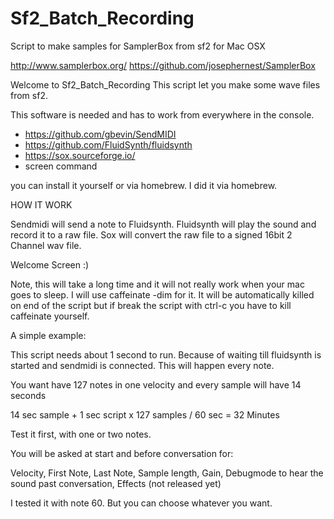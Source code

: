 # Sf2_Batch_Recording
Script to make samples for SamplerBox from sf2 for Mac OSX

http://www.samplerbox.org/
https://github.com/josephernest/SamplerBox

Welcome to Sf2_Batch_Recording 
This script let you make some wave files from sf2.

This software is needed and has to work from everywhere in the console.

- https://github.com/gbevin/SendMIDI
- https://github.com/FluidSynth/fluidsynth
- https://sox.sourceforge.io/
- screen command

you can install it yourself or via homebrew. I did it via homebrew.

HOW IT WORK

Sendmidi will send a note to Fluidsynth. Fluidsynth will play the sound and record it to a 
raw file. Sox will convert the raw file to a signed 16bit 2 Channel wav file.



Welcome Screen :)

Note, this will take a long time and it will not really work when your mac goes to sleep.
I will use caffeinate -dim for it. It will be automatically killed on end of the script 
but if break the script with ctrl-c you have to kill caffeinate yourself.


A simple example:
 
This script needs about 1 second to run. Because of waiting till fluidsynth is started
and sendmidi is connected. This will happen every note.

You want have 127 notes in one velocity and every sample will have 14 seconds

14 sec sample + 1 sec script x 127 samples / 60 sec = 32 Minutes

Test it first, with one or two notes.

You will be asked at start and before conversation for:

Velocity,
First Note,
Last Note,
Sample length, 
Gain,
Debugmode to hear the sound past conversation,
Effects (not released yet)

I tested it with note 60. But you can choose whatever you want.

